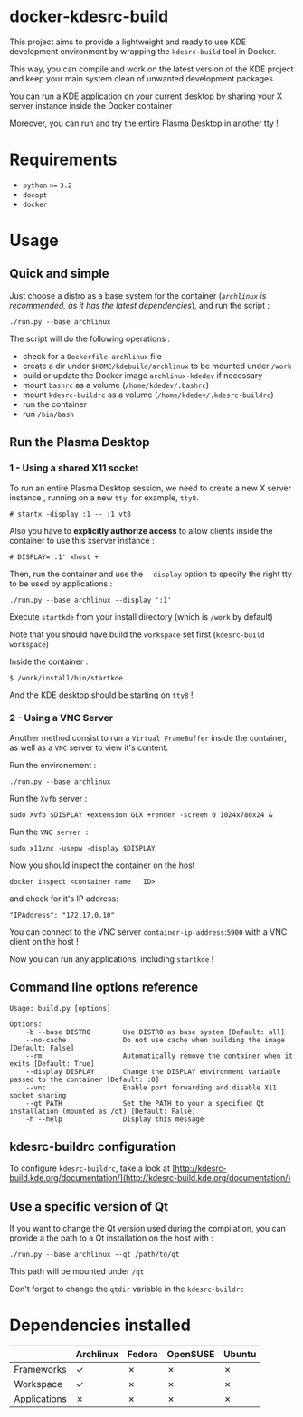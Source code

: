 # docker-kdesrc-build

This project aims to provide a lightweight and ready to use KDE development
environment by wrapping the `kdesrc-build` tool in Docker.

This way, you can compile and work on the latest version of the KDE project 
and keep your main system clean of unwanted development packages.

You can run a KDE application on your current desktop by sharing your X
server instance inside the Docker container

Moreover, you can run and try the entire Plasma Desktop in another tty !

# Requirements

- `python` `>=` `3.2`
- `docopt`
- `docker`

# Usage

## Quick and simple

Just choose a distro as a base system for the container (*`archlinux` 
is recommended, as it has the latest dependencies*), and run the script :

    ./run.py --base archlinux

The script will do the following operations :

* check for a `Dockerfile-archlinux` file
* create a dir under `$HOME/kdebuild/archlinux` to be mounted under `/work`
* build or update the Docker image `archlinux-kdedev` if necessary
* mount `bashrc` as a volume (`/home/kdedev/.bashrc`)
* mount `kdesrc-buildrc` as a volume (`/home/kdedev/.kdesrc-buildrc`)
* run the container
* run `/bin/bash`

## Run the Plasma Desktop

### 1 - Using a shared X11 socket

To run an entire Plasma Desktop session, we need to create a new X server instance
, running on a new `tty`, for example, `tty8`.

    # startx -display :1 -- :1 vt8

Also you have to **explicitly authorize access** to allow clients inside the
container to use this xserver instance :

    # DISPLAY=':1' xhost +

Then, run the container and use the `--display` option to specify the right
tty to be used by applications :

    ./run.py --base archlinux --display ':1'

Execute `startkde` from your install directory (which is `/work` by default)

Note that you should have build the `workspace` set first (`kdesrc-build workspace`)

Inside the container :

    $ /work/install/bin/startkde

And the KDE desktop should be starting on `tty8` !

### 2 - Using a VNC Server

Another method consist to run a `Virtual FrameBuffer` inside the container,
as well as a `VNC` server to view it's content.

Run the environement :

    ./run.py --base archlinux 

Run the `Xvfb` server :

    sudo Xvfb $DISPLAY +extension GLX +render -screen 0 1024x780x24 &

Run the `VNC server :`

    sudo x11vnc -usepw -display $DISPLAY

Now you should inspect the container on the host
    
    docker inspect <container name | ID>

and check for it's IP address:

    "IPAddress": "172.17.0.10"

You can connect to the VNC server `container-ip-address`:`5900` with a VNC client
on the host !

Now you can run any applications, including `startkde` !

## Command line options reference

    Usage: build.py [options]

    Options:
        -b --base DISTRO        Use DISTRO as base system [Default: all]
        --no-cache              Do not use cache when building the image [Default: False]
        --rm                    Automatically remove the container when it exits [Default: True]
        --display DISPLAY       Change the DISPLAY environment variable passed to the container [Default: :0]
        --vnc                   Enable port forwarding and disable X11 socket sharing
        --qt PATH               Set the PATH to your a specified Qt installation (mounted as /qt) [Default: False]
        -h --help               Display this message


## kdesrc-buildrc configuration

To configure `kdesrc-buildrc`, take a look at [http://kdesrc-build.kde.org/documentation/](http://kdesrc-build.kde.org/documentation/)

## Use a specific version of Qt

If you want to change the Qt version used during the compilation, you can
provide a the path to a Qt installation on the host with :

    ./run.py --base archlinux --qt /path/to/qt

This path will be mounted under `/qt`

Don't forget to change the `qtdir` variable in the `kdesrc-buildrc`

# Dependencies installed

|              | Archlinux | Fedora | OpenSUSE | Ubuntu |
|--------------|-----------|--------|----------|--------|
| Frameworks   |     ✓     |    ✗   |     ✗    |    ✗   |
| Workspace    |     ✓     |    ✗   |     ✗    |    ✗   |
| Applications |     ✗     |    ✗   |     ✗    |    ✗   |
